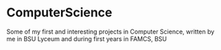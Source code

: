 # ComputerScience
Some of my first and interesting projects in Computer Science, written by me in BSU Lyceum and during first years in FAMCS, BSU
